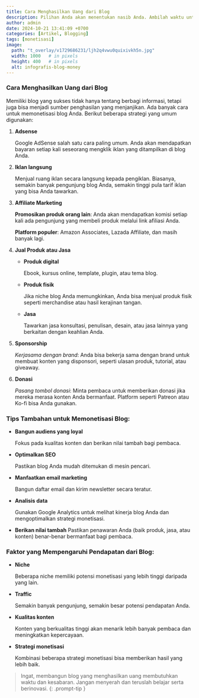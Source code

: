 ```yaml
---
title: Cara Menghasilkan Uang dari Blog
description: Pilihan Anda akan menentukan nasib Anda. Ambilah waktu untuk menentukan pilihan yang benar.
author: admin
date: 2024-10-21 13:41:09 +0700
categories: [Artikel, Blogging]
tags: [monetisasi]
image:
  path: "t_overlay/v1729686231/ljh2q4vwu0quixivkh5n.jpg"
  width: 1000   # in pixels
  height: 400   # in pixels
  alt: infografis-blog-money
---
```


### Cara Menghasilkan Uang dari Blog

Memiliki blog yang sukses tidak hanya tentang berbagi informasi, tetapi juga bisa menjadi sumber penghasilan yang menjanjikan. Ada banyak cara untuk memonetisasi blog Anda. Berikut beberapa strategi yang umum digunakan:

1. **Adsense**

   Google AdSense salah satu cara paling umum. Anda akan mendapatkan bayaran setiap kali seseorang mengklik iklan yang ditampilkan di blog Anda.

2. **Iklan langsung**
    
   Menjual ruang iklan secara langsung kepada pengiklan. Biasanya, semakin banyak pengunjung blog Anda, semakin tinggi pula tarif iklan yang bisa Anda tawarkan.

3. **Affiliate Marketing**

   **Promosikan produk orang lain**: Anda akan mendapatkan komisi setiap kali ada pengunjung yang membeli produk melalui link afiliasi Anda.

   **Platform populer**: Amazon Associates, Lazada Affiliate, dan masih banyak lagi.

4. **Jual Produk atau Jasa**
   
   - **Produk digital** 

      Ebook, kursus online, template, plugin, atau tema blog.
   
   - **Produk fisik**
   
      Jika niche blog Anda memungkinkan, Anda bisa menjual produk fisik seperti merchandise atau hasil kerajinan tangan.
   
   - **Jasa** 
 
      Tawarkan jasa konsultasi, penulisan, desain, atau jasa lainnya yang berkaitan dengan keahlian Anda.

5. **Sponsorship**

   _Kerjasama dengan brand_: Anda bisa bekerja sama dengan brand untuk membuat konten yang disponsori, seperti ulasan produk, tutorial, atau giveaway.

6. **Donasi**
   
   _Pasang tombol donasi_: Minta pembaca untuk memberikan donasi jika mereka merasa konten Anda bermanfaat. Platform seperti Patreon atau Ko-fi bisa Anda gunakan.

### Tips Tambahan untuk Memonetisasi Blog:
- **Bangun audiens yang loyal**

  Fokus pada kualitas konten dan berikan nilai tambah bagi pembaca.

- **Optimalkan SEO** 

  Pastikan blog Anda mudah ditemukan di mesin pencari.

- **Manfaatkan email marketing** 

  Bangun daftar email dan kirim newsletter secara teratur.

- **Analisis data**

  Gunakan Google Analytics untuk melihat kinerja blog Anda dan mengoptimalkan strategi monetisasi.

- **Berikan nilai tambah** 
  Pastikan penawaran Anda (baik produk, jasa, atau konten) benar-benar bermanfaat bagi pembaca.


### Faktor yang Mempengaruhi Pendapatan dari Blog:

- **Niche** 

  Beberapa niche memiliki potensi monetisasi yang lebih tinggi daripada yang lain.

- **Traffic** 

  Semakin banyak pengunjung, semakin besar potensi pendapatan Anda.

- **Kualitas konten** 

  Konten yang berkualitas tinggi akan menarik lebih banyak pembaca dan meningkatkan kepercayaan.

- **Strategi monetisasi** 

  Kombinasi beberapa strategi monetisasi bisa memberikan hasil yang lebih baik.

> Ingat, membangun blog yang menghasilkan uang membutuhkan waktu dan kesabaran. Jangan menyerah dan teruslah belajar serta berinovasi.
{: .prompt-tip }